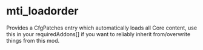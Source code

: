 mti_loadorder
===================

Provides a CfgPatches entry which automatically loads all Core content, use this in your requiredAddons[] if you want to reliably inherit from/overwrite things from this mod.
